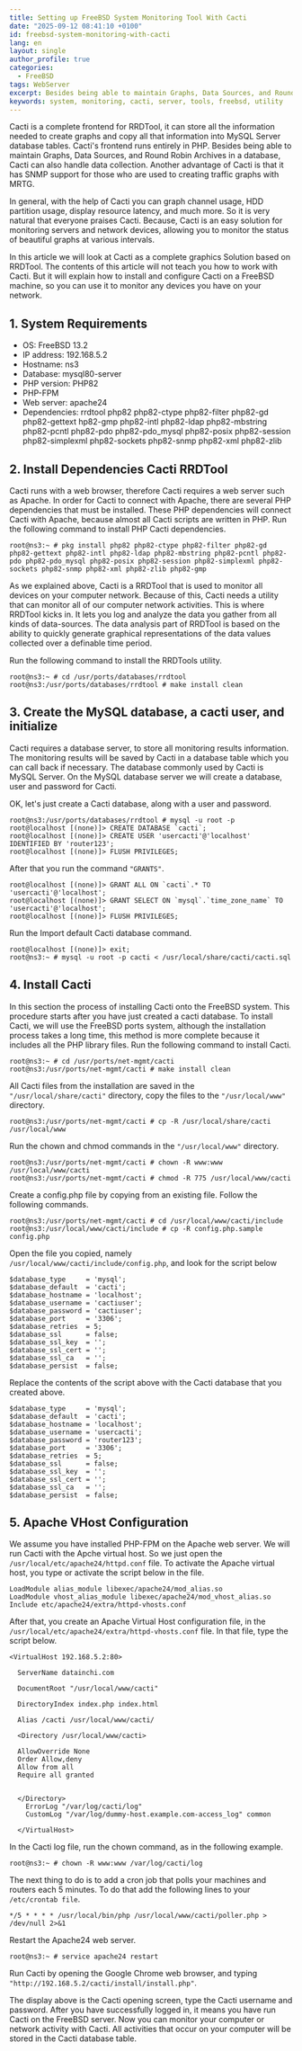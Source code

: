 ```yaml
---
title: Setting up FreeBSD System Monitoring Tool With Cacti
date: "2025-09-12 08:41:10 +0100"
id: freebsd-system-monitoring-with-cacti
lang: en
layout: single
author_profile: true
categories:
  - FreeBSD
tags: WebServer
excerpt: Besides being able to maintain Graphs, Data Sources, and Round Robin Archives in a database, Cacti can also handle data collection. Another advantage of Cacti is that it has SNMP support for those who are used to creating traffic graphs with MRTG
keywords: system, monitoring, cacti, server, tools, freebsd, utility
---
```


Cacti is a complete frontend for RRDTool, it can store all the information needed to create graphs and copy all that information into MySQL Server database tables. Cacti's frontend runs entirely in PHP. Besides being able to maintain Graphs, Data Sources, and Round Robin Archives in a database, Cacti can also handle data collection. Another advantage of Cacti is that it has SNMP support for those who are used to creating traffic graphs with MRTG.

In general, with the help of Cacti you can graph channel usage, HDD partition usage, display resource latency, and much more. So it is very natural that everyone praises Cacti. Because, Cacti is an easy solution for monitoring servers and network devices, allowing you to monitor the status of beautiful graphs at various intervals.

In this article we will look at Cacti as a complete graphics Solution based on RRDTool. The contents of this article will not teach you how to work with Cacti. But it will explain how to install and configure Cacti on a FreeBSD machine, so you can use it to monitor any devices you have on your network.


## 1. System Requirements

- OS: FreeBSD 13.2
- IP address: 192.168.5.2
- Hostname: ns3
- Database: mysql80-server
- PHP version: PHP82
- PHP-FPM
- Web server: apache24
- Dependencies: 
rrdtool php82 php82-ctype php82-filter php82-gd php82-gettext hp82-gmp php82-intl php82-ldap php82-mbstring php82-pcntl php82-pdo php82-pdo_mysql php82-posix php82-session php82-simplexml php82-sockets php82-snmp php82-xml php82-zlib

## 2. Install Dependencies Cacti RRDTool

Cacti runs with a web browser, therefore Cacti requires a web server such as Apache. In order for Cacti to connect with Apache, there are several PHP dependencies that must be installed. These PHP dependencies will connect Cacti with Apache, because almost all Cacti scripts are written in PHP. Run the following command to install PHP Cacti dependencies.

```
root@ns3:~ # pkg install php82 php82-ctype php82-filter php82-gd php82-gettext php82-intl php82-ldap php82-mbstring php82-pcntl php82-pdo php82-pdo_mysql php82-posix php82-session php82-simplexml php82-sockets php82-snmp php82-xml php82-zlib php82-gmp
```

As we explained above, Cacti is a RRDTool that is used to monitor all devices on your computer network. Because of this, Cacti needs a utility that can monitor all of our computer network activities. This is where RRDTool kicks in. It lets you log and analyze the data you gather from all kinds of data-sources. The data analysis part of RRDTool is based on the ability to quickly generate graphical representations of the data values collected over a definable time period.

Run the following command to install the RRDTools utility.

```
root@ns3:~ # cd /usr/ports/databases/rrdtool
root@ns3:/usr/ports/databases/rrdtool # make install clean
```

## 3. Create the MySQL database, a cacti user, and initialize

Cacti requires a database server, to store all monitoring results information. The monitoring results will be saved by Cacti in a database table which you can call back if necessary. The database commonly used by Cacti is MySQL Server. On the MySQL database server we will create a database, user and password for Cacti.

OK, let's just create a Cacti database, along with a user and password.

```
root@ns3:/usr/ports/databases/rrdtool # mysql -u root -p
root@localhost [(none)]> CREATE DATABASE `cacti`;
root@localhost [(none)]> CREATE USER 'usercacti'@'localhost' IDENTIFIED BY 'router123';
root@localhost [(none)]> FLUSH PRIVILEGES;
```

After that you run the command `"GRANTS"`.

```
root@localhost [(none)]> GRANT ALL ON `cacti`.* TO 'usercacti'@'localhost';
root@localhost [(none)]> GRANT SELECT ON `mysql`.`time_zone_name` TO 'usercacti'@'localhost';
root@localhost [(none)]> FLUSH PRIVILEGES;
```

Run the Import default Cacti database command.

```
root@localhost [(none)]> exit;
root@ns3:~ # mysql -u root -p cacti < /usr/local/share/cacti/cacti.sql
```

## 4. Install Cacti

In this section the process of installing Cacti onto the FreeBSD system. This procedure starts after you have just created a cacti database. To install Cacti, we will use the FreeBSD ports system, although the installation process takes a long time, this method is more complete because it includes all the PHP library files. Run the following command to install Cacti.

```
root@ns3:~ # cd /usr/ports/net-mgmt/cacti
root@ns3:/usr/ports/net-mgmt/cacti # make install clean
```

All Cacti files from the installation are saved in the `"/usr/local/share/cacti"` directory, copy the files to the `"/usr/local/www"` directory.

```
root@ns3:/usr/ports/net-mgmt/cacti # cp -R /usr/local/share/cacti /usr/local/www
```

Run the chown and chmod commands in the `"/usr/local/www"` directory.

```
root@ns3:/usr/ports/net-mgmt/cacti # chown -R www:www /usr/local/www/cacti
root@ns3:/usr/ports/net-mgmt/cacti # chmod -R 775 /usr/local/www/cacti
```

Create a config.php file by copying from an existing file. Follow the following commands.

```
root@ns3:/usr/ports/net-mgmt/cacti # cd /usr/local/www/cacti/include
root@ns3:/usr/local/www/cacti/include # cp -R config.php.sample config.php
```

Open the file you copied, namely `/usr/local/www/cacti/include/config.php`, and look for the script below

```
$database_type     = 'mysql';
$database_default  = 'cacti';
$database_hostname = 'localhost';
$database_username = 'cactiuser';
$database_password = 'cactiuser';
$database_port     = '3306';
$database_retries  = 5;
$database_ssl      = false;
$database_ssl_key  = '';
$database_ssl_cert = '';
$database_ssl_ca   = '';
$database_persist  = false;
```

Replace the contents of the script above with the Cacti database that you created above.

```
$database_type     = 'mysql';
$database_default  = 'cacti';
$database_hostname = 'localhost';
$database_username = 'usercacti';
$database_password = 'router123';
$database_port     = '3306';
$database_retries  = 5;
$database_ssl      = false;
$database_ssl_key  = '';
$database_ssl_cert = '';
$database_ssl_ca   = '';
$database_persist  = false;
```

## 5. Apache VHost Configuration

We assume you have installed PHP-FPM on the Apache web server. We will run Cacti with the Apche virtual host. So we just open the `/usr/local/etc/apache24/httpd.conf` file. To activate the Apache virtual host, you type or activate the script below in the file.

```
LoadModule alias_module libexec/apache24/mod_alias.so
LoadModule vhost_alias_module libexec/apache24/mod_vhost_alias.so
Include etc/apache24/extra/httpd-vhosts.conf
```

After that, you create an Apache Virtual Host configuration file, in the `/usr/local/etc/apache24/extra/httpd-vhosts.conf` file. In that file, type the script below.

```
<VirtualHost 192.168.5.2:80>

  ServerName datainchi.com

  DocumentRoot "/usr/local/www/cacti"

  DirectoryIndex index.php index.html

  Alias /cacti /usr/local/www/cacti/

  <Directory /usr/local/www/cacti>

  AllowOverride None
  Order Allow,deny
  Allow from all
  Require all granted


  </Directory>
    ErrorLog "/var/log/cacti/log"
    CustomLog "/var/log/dummy-host.example.com-access_log" common

  </VirtualHost>
  ```

In the Cacti log file, run the chown command, as in the following example.

```
root@ns3:~ # chown -R www:www /var/log/cacti/log
```

The next thing to do is to add a cron job that polls your machines and routers each 5 minutes. To do that add the following lines to your `/etc/crontab file`.

```
*/5 * * * * /usr/local/bin/php /usr/local/www/cacti/poller.php > /dev/null 2>&1
```

Restart the Apache24 web server.

```
root@ns3:~ # service apache24 restart
```

Run Cacti by opening the Google Chrome web browser, and typing `"http://192.168.5.2/cacti/install/install.php"`.

The display above is the Cacti opening screen, type the Cacti username and password. After you have successfully logged in, it means you have run Cacti on the FreeBSD server. Now you can monitor your computer or network activity with Cacti. All activities that occur on your computer will be stored in the Cacti database table.